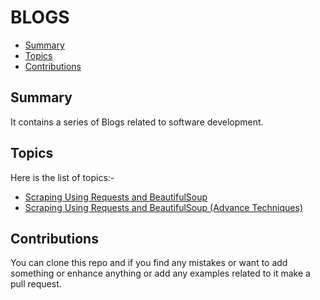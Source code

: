 # BLOGS

- [Summary](#summary)
- [Topics](#topics)
- [Contributions](#contributions)


## Summary

It contains a series of Blogs related to software development.

## Topics

Here is the list of topics:-

* [Scraping Using Requests and BeautifulSoup](https://github.com/evoxtorm/Scraping-Blog-Private/blob/main/basic_scraping.md)
* [Scraping Using Requests and BeautifulSoup (Advance Techniques)](https://github.com/evoxtorm/Scraping-Blog-Private/blob/main/basic_scraping_two.md)


## Contributions

You can clone this repo and if you find any mistakes or want to add something or enhance anything or add any examples related to it make a pull request.